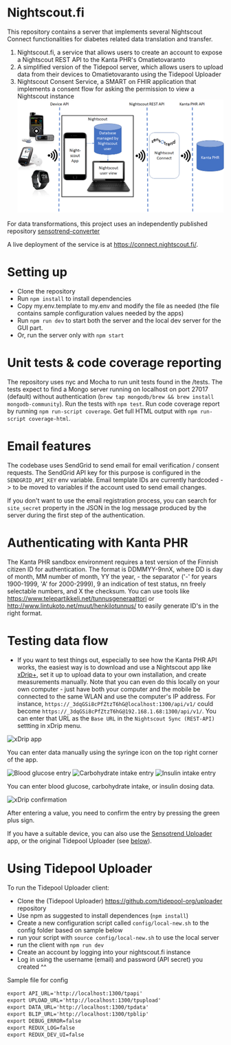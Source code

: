 # Nightscout.fi

This repository contains a server that implements several Nightscout Connect functionalities for diabetes related data translation and transfer.

1. Nightscout.fi, a service that allows users to create an account to expose a Nightscout REST API to the Kanta PHR's Omatietovaranto
2. A simplified version of the Tidepool server, which allows users to upload data from their devices to Omatietovaranto using the Tidepool Uploader
3. Nightscout Consent Service, a SMART on FHIR application that implements a consent flow for asking the permission to view a Nightscout instance
![Overview](doc_images/overview.png "Overview")

For data transformations, this project uses an independently published repository [sensotrend-converter](https://github.com/Sensotrend/sensotrend-converter)

A live deployment of the service is at https://connect.nightscout.fi/.

# Setting up

* Clone the repository
* Run `npm install` to install dependencies
* Copy my.env.template to my.env and modify the file as needed (the file contains sample configuration values needed by the apps)
* Run `npm run dev` to start both the server and the local dev server for the GUI part.
* Or, run the server only with `npm start`

# Unit tests & code coverage reporting

The repository uses nyc and Mocha to run unit tests found in the /tests. The tests expect to find a Mongo server running on localhost on port 27017 (default) without authentication (`brew tap mongodb/brew && brew install mongodb-community`). Run the tests with `npm test`. Run code coverage report by running `npm run-script coverage`. Get full HTML output with `npm run-script coverage-html`.

# Email features

The codebase uses SendGrid to send email for email verification / consent requests. The SendGrid API key for this purpose is configured in the `SENDGRID_API_KEY` env variable. Email template IDs are currently hardcoded -> to be moved to variables if the account used to send email changes.

If you don't want to use the email registration process, you can search for `site_secret` property in the JSON in the log message produced by the server during the first step of the authentication.

# Authenticating with Kanta PHR

The Kanta PHR sandbox environment requires a test version of the Finnish citizen ID for authentication. The format is DDMMYY-9nnX, where DD is day of month, MM number of month, YY the year, - the separator ('-' for years 1900-1999, 'A' for 2000-2999), 9 an indication of test status, nn freely selectable numbers, and X the checksum. You can use tools like https://www.telepartikkeli.net/tunnusgeneraattori or http://www.lintukoto.net/muut/henkilotunnus/ to easily generate ID's in the right format.

# Testing data flow

* If you want to test things out, especially to see how the Kanta PHR API works, the easiest way is to download and use a Nightscout app like [xDrip+](https://github.com/NightscoutFoundation/xDrip), set it up to upload data to your own installation, and create measurements manually. Note that you can even do this locally on your own computer - just have both your computer and the mobile be connected to the same WLAN and use the computer's IP address. For instance, `https://_3dqGSi8cPfZtzT6hG@localhost:1300/api/v1/` could become `https://_3dqGSi8cPfZtzT6hG@192.168.1.68:1300/api/v1/`. You can enter that URL as the `Base URL` in the `Nightscout Sync (REST-API)` settting in xDrip menu.

![xDrip app](doc_images/xDrip.png "xDrip app")

You can enter data manually using the syringe icon on the top right corner of the app.

![Blood glucose entry](doc_images/xDrip-bloodglucose.png "Blood glucose entry")
![Carbohydrate intake entry](doc_images/xDrip-carbs.png "Carbohydrate intake entry")
![Insulin intake entry](doc_images/xDrip-insulin.png "Insulin intake entry")

You can enter blood glucose, carbohydrate intake, or insulin dosing data.

![xDrip confirmation](doc_images/xDrip-confirm.png "xDrip confirmation")

After entering a value, you need to confirm the entry by pressing the green plus sign.

If you have a suitable device, you can also use the [Sensotrend Uploader](https://github.com/Sensotrend/sensotrend-uploader) app, or the original Tidepool Uploader (see [below](#using-tidepool-client-with-the-tidepool-server)).

# Using Tidepool Uploader

To run the Tidepool Uploader client:

* Clone the (Tidepool Uploader) https://github.com/tidepool-org/uploader repository
* Use npm as suggested to install dependences (`npm install`)
* Create a new configuration script called `config/local-new.sh` to the config folder based on sample below
* run your script with `source config/local-new.sh` to use the local server
* run the client with `npm run dev`
* Create an account by logging into your nightscout.fi instance
* Log in using the username (email) and password (API secret) you created ^^

Sample file for config

```
export API_URL='http://localhost:1300/tpapi'
export UPLOAD_URL='http://localhost:1300/tpupload'
export DATA_URL='http://localhost:1300/tpdata'
export BLIP_URL='http://localhost:1300/tpblip'
export DEBUG_ERROR=false
export REDUX_LOG=false
export REDUX_DEV_UI=false
```
